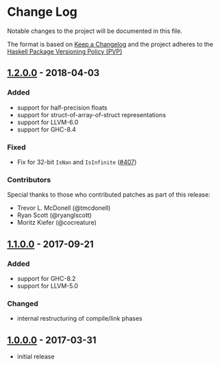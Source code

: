 # Change Log

Notable changes to the project will be documented in this file.

The format is based on [Keep a Changelog](http://keepachangelog.com/) and the
project adheres to the [Haskell Package Versioning
Policy (PVP)](https://pvp.haskell.org)

## [1.2.0.0] - 2018-04-03
### Added
 * support for half-precision floats
 * support for struct-of-array-of-struct representations
 * support for LLVM-6.0
 * support for GHC-8.4

### Fixed
 * Fix for 32-bit `IsNan` and `IsInfinite` ([#407])

### Contributors

Special thanks to those who contributed patches as part of this release:

 * Trevor L. McDonell (@tmcdonell)
 * Ryan Scott (@ryanglscott)
 * Moritz Kiefer (@cocreature)


## [1.1.0.0] - 2017-09-21
### Added
 * support for GHC-8.2
 * support for LLVM-5.0

### Changed
 * internal restructuring of compile/link phases


## [1.0.0.0] - 2017-03-31
 * initial release


[1.2.0.0]:    https://github.com/AccelerateHS/accelerate-llvm/compare/1.1.0.0...v1.2.0.0
[1.1.0.0]:    https://github.com/AccelerateHS/accelerate-llvm/compare/1.0.0.0...1.1.0.0
[1.0.0.0]:    https://github.com/AccelerateHS/accelerate-llvm/compare/be7f91295f77434b2103c70aa1cabb6a4f2b09a8...1.0.0.0

[#407]:       https://github.com/AccelerateHS/accelerate/issues/407

